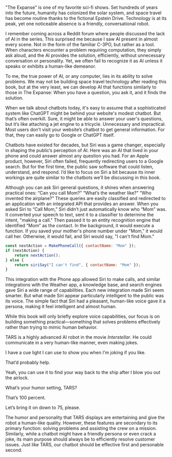 "The Expanse" is one of my favorite sci-fi shows. Set hundreds of years into the future, humanity has colonized the solar system, and space travel has become routine thanks to the fictional Epstein Drive. Technology is at its peak, yet one noticeable absence is a friendly, conversational robot.

I remember coming across a Reddit forum where people discussed the lack of AI in the series. This surprised me because I saw AI present in almost every scene. Not in the form of the familiar C-3PO, but rather as a tool. When characters encounter a problem requiring computation, they simply ask aloud, and the AI provides the solution, efficiently, without unnecessary conversation or personality. Yet, we often fail to recognize it as AI unless it speaks or exhibits a human-like demeanor.

To me, the true power of AI, or any computer, lies in its ability to solve problems. We may not be building space travel technology after reading this book, but at the very least, we can develop AI that functions similarly to those in The Expanse: When you have a question, you ask it, and it finds the solution.

When we talk about chatbots today, it's easy to assume that a sophisticated system like ChatGPT might be behind your website's modest chatbot. But that’s often overkill. Sure, it might be able to answer your user's questions, but it’s like attaching a jet engine to a tricycle. Unnecessary and impractical. Most users don’t visit your website’s chatbot to get general information. For that, they can easily go to Google or ChatGPT itself.

Chatbots have existed for decades, but Siri was a game changer, especially in shaping the public’s perception of AI. Here was an AI that lived in your phone and could answer almost any question you had. For an Apple product, however, Siri often failed, frequently redirecting users to a Google search. But for the first time, the public saw software that could listen, understand, and respond. I’d like to focus on Siri a bit because its inner workings are quite similar to the chatbots we’ll be discussing in this book.

Although you can ask Siri general questions, it shines when answering practical ones: “Can you call Mom?” “What’s the weather like?” “Who invented the airplane?” These queries are easily classified and redirected to an application with an integrated API that provides an answer. When you asked Siri to “Call Mom,” Siri didn’t just automatically know who “Mom” was. It converted your speech to text, sent it to a classifier to determine the intent, "making a call." Then passed it to an entity recognition engine that identified “Mom” as the contact. In the background, it would execute a function. If you saved your mother's phone number under "Mom," it would call her. Otherwise, it would fail, and Siri would say, "I can't find Mom."

```js
const nextAction = MakePhoneCall({ contactName: "Mom" });
if (nextAction) {
	return nextAction();
} else {
	return siriSay("I can't find", { contactName: "Mom" });
}
```

This integration with the Phone app allowed Siri to make calls, and similar integrations with the Weather app, a knowledge base, and search engines gave Siri a wide range of capabilities. Each new integration made Siri seem smarter. But what made Siri appear particularly intelligent to the public was its voice. The simple fact that Siri had a pleasant, human-like voice gave it a persona, making it feel intelligent and almost human.

While this book will only briefly explore voice capabilities, our focus is on building something practical—something that solves problems effectively rather than trying to mimic human behavior.

<div class="block-ref">

TARS is a highly advanced AI robot in the movie *Interstellar*. He could communicate in a very human-like manner, even making jokes. 

<div class="chat-window" data-title="TARS and Cooper - Interstellar">

<div class="bubble left" data-info="TARS">

I have a cue light I can use to show you when I'm joking if you like.

</div>

<div class="bubble right" data-info="Cooper">

That’d probably help.

</div>

<div class="bubble left" data-info="TARS">

Yeah, you can use it to find your way back to the ship after I blow you out the airlock.

</div>

<div class="bubble right" data-info="Cooper">

What’s your humor setting, TARS?

</div>

<div class="bubble left" data-info="TARS">

That’s 100 percent.

</div>

<div class="bubble right" data-info="Cooper">

Let’s bring it on down to 75, please.

</div>

</div>

The humor and personality that TARS displays are entertaining and give the robot a human-like quality. However, these features are secondary to its primary function: solving problems and assisting the crew on a mission. Similarly, while a chatbot might have a friendly persona or even crack a joke, its main purpose should always be to efficiently resolve customer issues. Just like TARS, our chatbot should be effective first and personable second.

</div>